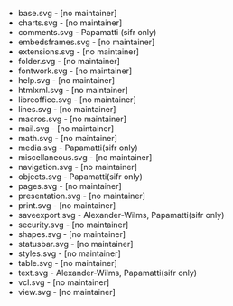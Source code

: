 * base.svg - [no maintainer]
* charts.svg - [no maintainer]
* comments.svg - Papamatti (sifr only)
* embedsframes.svg - [no maintainer]
* extensions.svg - [no maintainer]
* folder.svg - [no maintainer]
* fontwork.svg - [no maintainer]
* help.svg - [no maintainer]
* htmlxml.svg - [no maintainer]
* libreoffice.svg - [no maintainer]
* lines.svg - [no maintainer]
* macros.svg - [no maintainer]
* mail.svg - [no maintainer]
* math.svg - [no maintainer]
* media.svg - Papamatti(sifr only)
* miscellaneous.svg - [no maintainer]
* navigation.svg - [no maintainer]
* objects.svg - Papamatti(sifr only)
* pages.svg - [no maintainer]
* presentation.svg - [no maintainer]
* print.svg - [no maintainer]
* saveexport.svg - Alexander-Wilms, Papamatti(sifr only)
* security.svg - [no maintainer]
* shapes.svg - [no maintainer]
* statusbar.svg - [no maintainer]
* styles.svg - [no maintainer]
* table.svg - [no maintainer]
* text.svg - Alexander-Wilms, Papamatti(sifr only)
* vcl.svg - [no maintainer]
* view.svg - [no maintainer]

